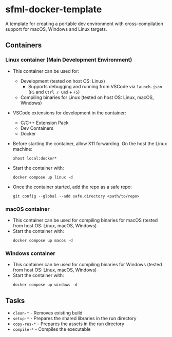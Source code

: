 # sfml-docker-template

A template for creating a portable dev environment with cross-compilation support for macOS, Windows and Linux targets.

## Containers

### Linux container (Main Development Environment)

- This container can be used for:
    - Development (tested on host OS: Linux)
        - Supports debugging and running from VSCode via `launch.json` (`F5` and `Ctrl / Cmd` + `F5`)
    - Compiling binaries for Linux (tested on host OS: Linux, macOS, Windows)

- VSCode extensions for development in the container:
    - C/C++ Extension Pack
    - Dev Containers
    - Docker

- Before starting the container, allow X11 forwarding. On the host the Linux machine:
    ```
    xhost local:docker*
    ```
- Start the container with:
    ```
    docker compose up linux -d
    ```
- Once the container started, add the repo as a safe repo:
    ```
    git config --global --add safe.directory <path/to/repo>
    ```

### macOS container

- This container can be used for compiling binaries for macOS (tested from host OS: Linux, macOS, Windows)
- Start the container with:
    ```
    docker compose up macos -d
    ```

### Windows container

- This container can be used for compiling binaries for Windows (tested from host OS: Linux, macOS, Windows)
- Start the container with:
    ```
    docker compose up windows -d
    ```

## Tasks

- `clean-*` - Removes existing build
- `setup-*` - Prepares the shared libraries in the run directory
- `copy-res-*` - Prepares the assets in the run directory
- `compile-*` - Compiles the executable